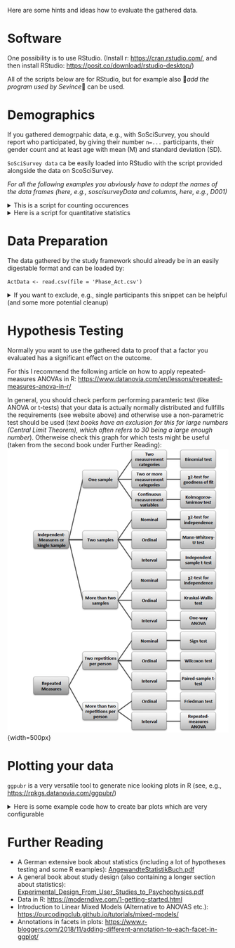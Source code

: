 Here are some hints and ideas how to evaluate the gathered data.

# Software

One possibility is to use RStudio. (Install r: https://cran.rstudio.com/, and then install RStudio: https://posit.co/download/rstudio-desktop/)

All of the scripts below are for RStudio, but for example also 🔴*add the program used by Sevince*🔴 can be used.

# Demographics

If you gathered demogrpahic data, e.g., with SoSciSurvey, you should report who participated, by giving their number ``n=...`` participants, their gender count and at least age with mean (M) and standard deviation (SD).

``SoSciSurvey data`` ca be easily loaded into RStudio with the script provided alongside the data on ScoSciSurvey.

*For all the following examples you abviously have to adapt the names of the data frames (here, e.g., soscisurveyData and columns, here, e.g., D001)*

<details><summary>This is a script for counting occurences</summary>

```r
add_descriptive_statistics <- function(data, name){
  print(name)
  print(table(data))
}

#can be used, e.g., for:
add_descriptive_statistics(soscisurveyData$D001, "Gender")
add_descriptive_statistics(soscisurveyData$D004, "VR Frequency")


```

</details>

<details><summary>Here is a script for quantitative statistics</summary>

```r
add_qualitative_statistics <- function(data, name, demographics_stats){
  old_names = rownames(demographics_stats)
  demographics_stats= rbind(demographics_stats, data.frame("Mean"=mean(data), 
                                                           "SD"=sd(data), 
                                                           "Min"=min(data), 
                                                           "Max"=max(data)))
  rownames(demographics_stats) = append(old_names, name)
  demographics_stats
}


#and applied to age data from a SoSciSurvey data frame
soscisurveyData$D002_01 <- as.numeric(soscisurveyData$D002_01)
demographics_stats = data.frame()
demographics_stats = add_qualitative_statistics(soscisurveyData$D002_01, "Age",demographics_stats)


```

</details>

# Data Preparation

The data gathered by the study framework should already be in an easily digestable format and can be loaded by:
```
ActData <- read.csv(file = 'Phase_Act.csv')
```

<details><summary>If you want to exclude, e.g., single participants this snippet can be helpful (and some more potential cleanup)</summary>

```r
# maybe participant 20 dropped out during the study
excludedParticipants = c('20')
#excludedParticipants = c('20', '7', '11' ) #11 and 7 also did not understand task 2 correctly, exclude?

#sometimes data is misclassified as numerical or simple character, so tell R: this is a factor!
ActData$TurnTaking <- as.factor(ActData$TurnTaking)
ActData$ParticipantID <- as.factor(ActData$ParticipantID)

#remove excluded participants
library(dplyr)
ActData <- filter(ActData, ! ParticipantID %in% excludedParticipants)

```


</details>


# Hypothesis Testing

Normally you want to use the gathered data to proof that a factor you evaluated has a significant effect on the outcome.

For this I recommend the following article on how to apply repeated-measures ANOVAs in R: https://www.datanovia.com/en/lessons/repeated-measures-anova-in-r/

In general, you should check perform performing paramteric test (like ANOVA or t-tests) that your data is actually normally distributed and fullfills the requirements (see website above) and otherwise use a non-parametric test should be used (*text books have an exclusion for this for large numbers (Central Limit Theorem), which often refers to 30 being a large enough number*). Otherweise check this graph for which tests might be useful (taken from the second book under Further Reading):<br>
![image](uploads/38d6fe059e5966411b0de20f3c478f9c/image.png){width=500px}


# Plotting your data

``ggpubr`` is a very versatile tool to generate nice looking plots in R (see, e.g., https://rpkgs.datanovia.com/ggpubr/)

<details><summary>Here is some example code how to create bar plots which are very configurable</summary>

```r
library(dplyr)
library(ggpubr)

library(showtext)
font_families()

ActDataGaps$TurnTaking <- recode_factor(ActDataGaps$TurnTaking, None = "None", 
InhaleOnly = "Breath", GestureOnly = "Gesture", GazeOnly = "Gaze", Full = "Full")

ActGaps_table <- ActDataGaps %>% 
  group_by(TurnTaking) %>% 
  get_summary_stats(GapTimes, type = "mean_se")

plot <- ggplot(ActGaps_table, aes(x=TurnTaking, fill=TurnTaking, y = mean*1000)) + 
  geom_bar(stat = "identity", show.legend = FALSE) +
  geom_errorbar(aes(ymin=1000*(mean-se), ymax=1000*(mean+se)), width=.3) +
  geom_signif(comparisons = list(c("Breath", "Gesture"),c("Breath", "Full")), annotation = c("*","**"), y_position = c(1000, 1100)) +
  xlab("Turn-Taking Cues") + ylab("Gap Length [ms]") +
  ylim(0, 1200) + 
  theme_light() +
  theme( text=element_text(size=8, family="serif"), 
         axis.text.x = element_text(size = 5),
         axis.text.y = element_text(size = 5, angle = 45)) + 
  scale_fill_manual(values = c("#868686", "#0073c2", "#efc000", "#cd534c", "#7aa6dc"))
print(plot)
ggsave("plots/Act-Gaps.pdf", width = 4.235, height = 6, units = "cm")
```

This script creates this graph:<br>
![image](uploads/48140956d276ed3e3dec21f9050da67e/image.png){width=300px}<br>
which could ne directly included in a Latex document with column width 4.235 cm.

</details>







# Further Reading

* A German extensive book about statistics (including a lot of hypotheses testing and some R examples): [AngewandteStatistikBuch.pdf](uploads/75c2870060115d3ec2b6aa4e6555f81f/AngewandteStatistikBuch.pdf)
* A general book about study design (also containing a longer section about statistics): [Experimental_Design_From_User_Studies_to_Psychophysics.pdf](uploads/513f842a02ad2b740f59a7a46e761dbf/Experimental_Design_From_User_Studies_to_Psychophysics.pdf)
* Data in R: https://moderndive.com/1-getting-started.html
* Introduction to Linear Mixed Models (Alternative to ANOVAS etc.): https://ourcodingclub.github.io/tutorials/mixed-models/
* Annotations in facets in plots: https://www.r-bloggers.com/2018/11/adding-different-annotation-to-each-facet-in-ggplot/